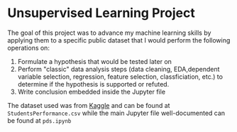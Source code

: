 # Unsupervised Learning Project 

The goal of this project was to advance my machine learning skills by applying them to a specific public dataset that I would perform the following operations on:
1. Formulate a hypothesis that would be tested later on
2. Perform "classic" data analysis steps (data cleaning, EDA,dependent variable selection, regression, feature selection, classficiation, etc.) to determine if the hypothesis is supported or refuted.
3. Write conclusion embedded inside the Jupyter file

The dataset used was from [Kaggle]( https://www.kaggle.com/datasets/spscientist/students-performance-in-exams) and can be found at `StudentsPerformance.csv` while the main Jupyter file well-documented can be found at `pds.ipynb` 